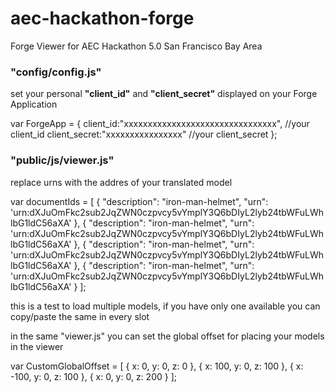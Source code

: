 # aec-hackathon-forge
Forge Viewer for AEC Hackathon 5.0 San Francisco Bay Area

### **"config/config.js"**
set your personal **"client_id"** and **"client_secret"** displayed on your Forge Application

var ForgeApp = {
  client_id:"xxxxxxxxxxxxxxxxxxxxxxxxxxxxxxxx", //your client_id
  client_secret:"xxxxxxxxxxxxxxxx" //your client_secret
};

### **"public/js/viewer.js"**
replace urns with the addres of your translated model

var documentIds = [
    { "description": "iron-man-helmet", "urn": 'urn:dXJuOmFkc2sub2JqZWN0czpvcy5vYmplY3Q6bDIyL2lyb24tbWFuLWhlbG1ldC56aXA' },
    { "description": "iron-man-helmet", "urn": 'urn:dXJuOmFkc2sub2JqZWN0czpvcy5vYmplY3Q6bDIyL2lyb24tbWFuLWhlbG1ldC56aXA' },
    { "description": "iron-man-helmet", "urn": 'urn:dXJuOmFkc2sub2JqZWN0czpvcy5vYmplY3Q6bDIyL2lyb24tbWFuLWhlbG1ldC56aXA' },
    { "description": "iron-man-helmet", "urn": 'urn:dXJuOmFkc2sub2JqZWN0czpvcy5vYmplY3Q6bDIyL2lyb24tbWFuLWhlbG1ldC56aXA' }
];

this is a test to load multiple models, if you have only one available you can copy/paste the same in every slot

in the same "viewer.js" you can set the global offset for placing your models in the viewer

var CustomGlobalOffset = [
    { x: 0, y: 0, z: 0 },
    { x: 100, y: 0, z: 100 },
    { x: -100, y: 0, z: 100 },
    { x: 0, y: 0, z: 200 }
];

